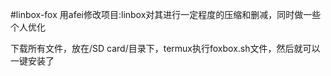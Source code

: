 #linbox-fox
用afei修改项目:linbox对其进行一定程度的压缩和删减，同时做一些个人优化

下载所有文件，放在/SD card/目录下，termux执行foxbox.sh文件，然后就可以一键安装了
